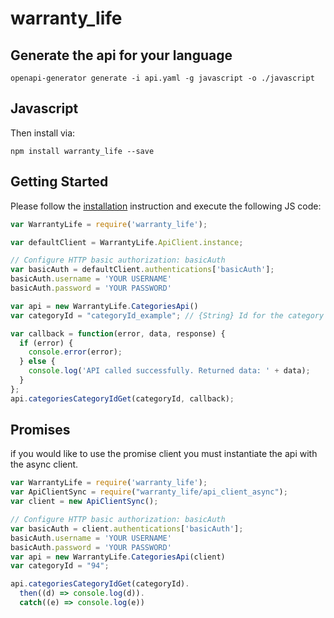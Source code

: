 # warranty_life

## Generate the api for your language
```shell
openapi-generator generate -i api.yaml -g javascript -o ./javascript
```

## Javascript

Then install via:

```shell
npm install warranty_life --save
```

## Getting Started

Please follow the [installation](#installation) instruction and execute the following JS code:

```javascript
var WarrantyLife = require('warranty_life');

var defaultClient = WarrantyLife.ApiClient.instance;

// Configure HTTP basic authorization: basicAuth
var basicAuth = defaultClient.authentications['basicAuth'];
basicAuth.username = 'YOUR USERNAME'
basicAuth.password = 'YOUR PASSWORD'

var api = new WarrantyLife.CategoriesApi()
var categoryId = "categoryId_example"; // {String} Id for the category you would like to retrieve

var callback = function(error, data, response) {
  if (error) {
    console.error(error);
  } else {
    console.log('API called successfully. Returned data: ' + data);
  }
};
api.categoriesCategoryIdGet(categoryId, callback);

```

## Promises
if you would like to use the promise client you must instantiate the api with the async client.

```javascript
var WarrantyLife = require('warranty_life');
var ApiClientSync = require("warranty_life/api_client_async");
var client = new ApiClientSync();

// Configure HTTP basic authorization: basicAuth
var basicAuth = client.authentications['basicAuth'];
basicAuth.username = 'YOUR USERNAME'
basicAuth.password = 'YOUR PASSWORD'
var api = new WarrantyLife.CategoriesApi(client)
var categoryId = "94";

api.categoriesCategoryIdGet(categoryId).
  then((d) => console.log(d)).
  catch((e) => console.log(e))

```
